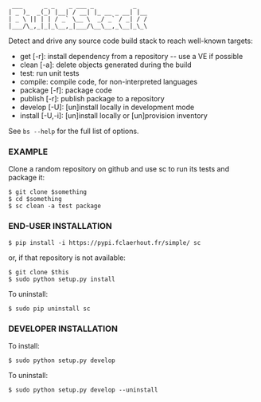 	 ___      _ _    _ ___ _           _   
	| _ )_  _(_) |__| / __| |_ __ _ __| |__
	| _ \ || | | / _` \__ \  _/ _` / _| / /
	|___/\_,_|_|_\__,_|___/\__\__,_\__|_\_\

Detect and drive any source code build stack to reach well-known targets:
  * get [-r]: install dependency from a repository -- use a VE if possible
  * clean [-a]: delete objects generated during the build
  * test: run unit tests
  * compile: compile code, for non-interpreted languages
  * package [-f]: package code
  * publish [-r]: publish package to a repository
  * develop [-U]: [un]install locally in development mode
  * install [-U,-i]: [un]install locally or [un]provision inventory

See `bs --help` for the full list of options.


### EXAMPLE

Clone a random repository on github and use sc to run its tests and package it:

	$ git clone $something
	$ cd $something
	$ sc clean -a test package

### END-USER INSTALLATION

	$ pip install -i https://pypi.fclaerhout.fr/simple/ sc

or, if that repository is not available:

	$ git clone $this
	$ sudo python setup.py install

To uninstall:

	$ sudo pip uninstall sc


### DEVELOPER INSTALLATION

To install:

	$ sudo python setup.py develop

To uninstall:

	$ sudo python setup.py develop --uninstall
